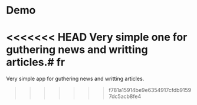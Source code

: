 # Demo
<<<<<<< HEAD
Very simple one for guthering news and writting articles.# fr
=======
Very simple app for guthering news and writting articles.
>>>>>>> f781a15914be9e6354917cfdb91597dc5acb8fe4
